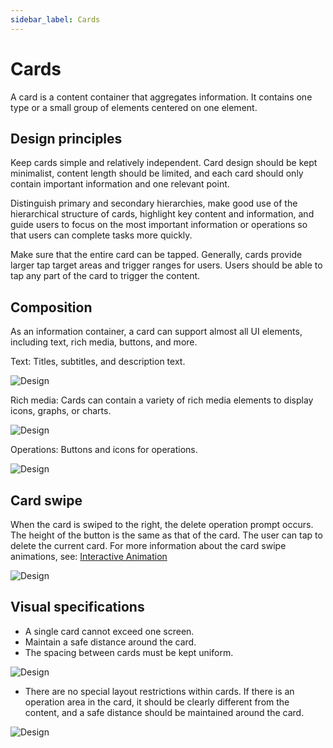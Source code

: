 ```yaml
---
sidebar_label: Cards
---
```


# Cards

A card is a content container that aggregates information. It contains one type or a small group of elements centered on one element.

## Design principles

Keep cards simple and relatively independent. Card design should be kept minimalist, content length should be limited, and each card should only contain important information and one relevant point.

Distinguish primary and secondary hierarchies, make good use of the hierarchical structure of cards, highlight key content and information, and guide users to focus on the most important information or operations so that users can complete tasks more quickly.

Make sure that the entire card can be tapped. Generally, cards provide larger tap target areas and trigger ranges for users. Users should be able to tap any part of the card to trigger the content.

## Composition

As an information container, a card can support almost all UI elements, including text, rich media, buttons, and more.

Text: Titles, subtitles, and description text.

![Design](/img/design/73e9f5169007382d964b54f78c36bca4.png)

Rich media: Cards can contain a variety of rich media elements to display icons, graphs, or charts.

![Design](/img/design/4d47e4c3af34595c73b3ebb03cd39fc2.png)

Operations: Buttons and icons for operations.

![Design](/img/design/ec679ea1c8898c9d0be6c5be76ac3909.png)

## Card swipe

When the card is swiped to the right, the delete operation prompt occurs. The height of the button is the same as that of the card. The user can tap to delete the current card. For more information about the card swipe animations, see: [Interactive Animation](../visual/animations.md#control-animations)

![Design](/img/design/fb196c29d1da6d6cc0946971e946b96f.png)

## Visual specifications

- A single card cannot exceed one screen.
- Maintain a safe distance around the card.
- The spacing between cards must be kept uniform.

![Design](/img/design/3279af92a10ea0b802e9f12d33a257ae.png)

- There are no special layout restrictions within cards. If there is an operation area in the card, it should be clearly different from the content, and a safe distance should be maintained around the card.

![Design](/img/design/5098f8f001de49b0b43fea134eb6f705.png)
